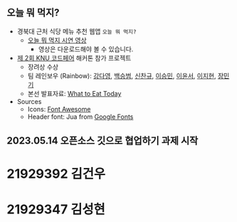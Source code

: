 ## 오늘 뭐 먹지?

- 경북대 근처 식당 메뉴 추천 웹앱 `오늘 뭐 먹지?`
  - [오늘 뭐 먹지 시연 영상](https://github.com/tula3and/rainbow-meal/blob/main/data/Demo%20Video.mp4)
    - 영상은 다운로드해야 볼 수 있습니다.
- [제 2회 KNU 코드페어](https://event-us.kr/knu-it/event/24667) 해커톤 참가 프로젝트
  - 장려상 수상
  - 팀 레인보우 (Rainbow): [강다영](https://github.com/tula3and),
  [백승범](https://github.com/seung365),
  [신찬규](https://github.com/DDCS3T3),
  [이승민](https://github.com/milou-min),
  [이윤서](https://github.com/roiyeon),
  [이지현](https://github.com/ljhyeon),
  [장민기](https://github.com/guestzeroone)
  - 본선 발표자료: [What to Eat Today](https://www.slideshare.net/DayeongKang/what-to-eat-today)
- Sources
  - Icons: [Font Awesome](https://fontawesome.com/)
  - Header font: Jua from [Google Fonts](https://fonts.google.com/)

## 2023.05.14 오픈소스 깃으로 협업하기 과제 시작
# 21929392 김건우
# 21929347 김성현
